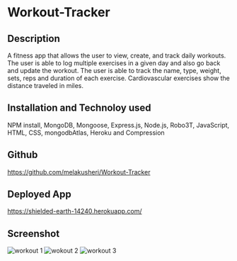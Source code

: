 # Workout-Tracker

## Description
A fitness app that allows the user to view, create, and track daily workouts. The user is able to log multiple exercises in a given day and also go back and update the workout. The user is able to track the name, type, weight, sets, reps and duration of each exercise. Cardiovascular exercises show the distance traveled in miles.

## Installation and Technoloy used

NPM install, MongoDB, Mongoose, Express.js, Node.js, Robo3T, JavaScript, HTML, CSS, mongodbAtlas, Heroku and Compression

## Github
https://github.com/melakusheri/Workout-Tracker

## Deployed App
https://shielded-earth-14240.herokuapp.com/

## Screenshot 
![workout 1](https://user-images.githubusercontent.com/65136237/137032858-c891a532-e680-4aae-9312-c5b98ab28b1b.PNG)
![wokout 2](https://user-images.githubusercontent.com/65136237/137032880-0fae5900-2161-44a4-8eef-ddf833e5196a.PNG)
![workout 3](https://user-images.githubusercontent.com/65136237/137032906-afe01f25-1d36-42d6-bea8-4ced2918253e.PNG)


